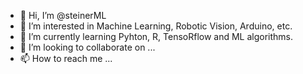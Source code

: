 - 👋 Hi, I’m @steinerML
- 👀 I’m interested in Machine Learning, Robotic Vision, Arduino, etc.
- 🌱 I’m currently learning Pyhton, R, TensoRflow and ML algorithms.
- 💞️ I’m looking to collaborate on ...
- 📫 How to reach me ...

<!---
steinerML/steinerML is a ✨ special ✨ repository because its `README.md` (this file) appears on your GitHub profile.
You can click the Preview link to take a look at your changes.
--->
